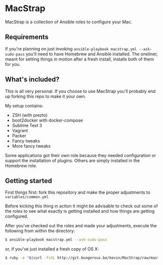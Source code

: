 # MacStrap
MacStrap is a collection of Ansible roles to configure your Mac.

## Requirements
If you're planning on just invoking `ansible-playbook macstrap.yml --ask-sudo-pass` you'll need to have Homebrew and Ansible installed. The oneliner, meant for setting things in motion after a fresh install, installs both of them for you.

## What's included?
This is all very personal. If you choose to use MacStrap you'll probably end up forking this repo to make it your own.

My setup contains:
* ZSH (with prezto)
* boot2docker with docker-compose
* Sublime Text 3
* Vagrant
* Packer
* Fancy tweaks
* More fancy tweaks

Some applications got their own role because they needed configuration or support the installation of plugins. Others are simply installed in the Homebrew role.

## Getting started
First things first: fork this repository and make the proper adjustments to `variables/common.yml`

Before kicking this thing in action it might be advisable to check out some of the roles to see what exactly is getting installed and how things are getting configured.

After you've checked out the roles and made your adjustments, execute the following from within the directory:
```bash
$ ansible-playbook macstrap.yml --ask-sudo-pass
```
or, if you've just installed a fresh copy of OS X:
```bash
$ ruby -e "$(curl -fsSL http://git.bungerous.be/kevin/MacStrap/raw/master/install)"
```

